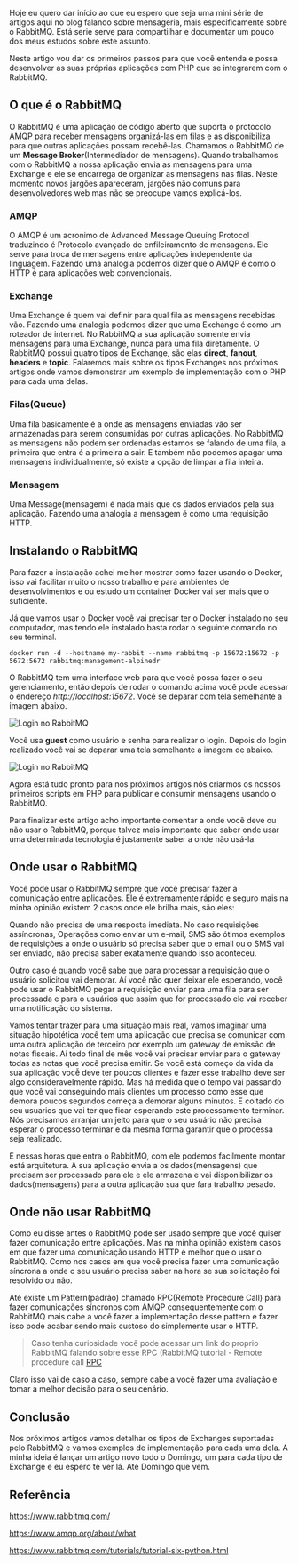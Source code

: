 Hoje eu quero dar início ao que eu espero que seja uma mini série de artigos aqui no blog falando sobre mensageria, mais especificamente sobre o RabbitMQ. Está serie serve para compartilhar e documentar um pouco dos meus estudos sobre este assunto.

Neste artigo vou dar os primeiros passos para que você entenda e possa desenvolver as suas próprias aplicações com PHP que se integrarem com o RabbitMQ.

## O que é o RabbitMQ
O RabbitMQ é uma aplicação de código aberto que suporta o protocolo AMQP para receber mensagens organizá-las em filas e as disponibiliza para que outras aplicações possam recebê-las. Chamamos o RabbitMQ de um **Message Broker**(Intermediador de mensagens). Quando trabalhamos com o RabbitMQ a nossa aplicação envia as mensagens para uma Exchange e ele se encarrega de organizar as mensagens nas filas. Neste momento novos jargões apareceram, jargões não comuns para desenvolvedores web mas não se preocupe vamos explicá-los.

### AMQP
O AMQP é um acronimo de Advanced Message Queuing Protocol traduzindo é Protocolo avançado de enfileiramento de mensagens. Ele serve para troca de mensagens entre aplicações independente da linguagem. Fazendo uma analogia podemos dizer que o AMQP é como o HTTP é para aplicações web convencionais.

### Exchange
Uma Exchange é quem vai definir para qual fila as mensagens recebidas vão. Fazendo uma analogia podemos dizer que uma Exchange é como um roteador de internet. No RabbitMQ a sua aplicação somente envia mensagens para uma Exchange, nunca para uma fila diretamente. O RabbitMQ possui quatro tipos de Exchange, são elas **direct**, **fanout**, **headers** e **topic**. Falaremos mais sobre os tipos Exchanges nos próximos artigos onde vamos demonstrar um exemplo de implementação com o PHP para cada uma delas.

### Filas(Queue)
Uma fila basicamente é a onde as mensagens enviadas vão ser armazenadas para serem consumidas por outras aplicações. No RabbitMQ as mensagens não podem ser ordenadas estamos se falando de uma fila, a primeira que entra é a primeira a sair. E também não podemos apagar uma mensagens individualmente, só existe a opção de limpar a fila inteira.

### Mensagem
Uma Message(mensagem) é nada mais que os dados enviados pela sua aplicação. Fazendo uma analogia a mensagem é como uma requisição HTTP.

## Instalando o RabbitMQ
Para fazer a instalação achei melhor mostrar como fazer usando o Docker, isso vai facilitar muito o nosso trabalho e para ambientes de desenvolvimentos e ou estudo um container Docker vai ser mais que o suficiente.

Já que vamos usar o Docker você vai precisar ter o Docker instalado no seu computador, mas tendo ele instalado basta rodar o seguinte comando no seu terminal.
```bach
docker run -d --hostname my-rabbit --name rabbitmq -p 15672:15672 -p 5672:5672 rabbitmq:management-alpinedr
```

O RabbitMQ tem uma interface web para que você possa fazer o seu gerenciamento, então depois de rodar o comando acima você pode acessar o endereço *http://localhost:15672*. Você se deparar com tela semelhante a imagem abaixo.

![Login no RabbitMQ](https://diogobemfica.com.br/multimidia/2019_11_17_login_rabbitmq.png)

Você usa **guest** como usuário e senha para realizar o login. Depois do login realizado você vai se deparar uma tela semelhante a imagem de abaixo.

![Login no RabbitMQ](https://diogobemfica.com.br/multimidia/2019_11_17_overview_rabbitmq.png)

Agora está tudo pronto para nos próximos artigos nós criarmos os nossos primeiros scripts em PHP para publicar e consumir mensagens usando o RabbitMQ.

Para finalizar este artigo acho importante comentar a onde você deve ou não usar o RabbitMQ, porque talvez mais importante que saber onde usar uma determinada tecnologia é justamente saber a onde não usá-la.

## Onde usar o RabbitMQ
Você pode usar o RabbitMQ sempre que você precisar fazer a comunicação entre aplicações. Ele é extremamente rápido e seguro mais na minha opinião existem 2 casos onde ele brilha mais, são eles:

Quando não precisa de uma resposta imediata. No caso requisições assíncronas, Operações como enviar um e-mail, SMS são ótimos exemplos de requisições a onde o usuário só precisa saber que o email ou o SMS vai ser enviado, não precisa saber exatamente quando isso aconteceu.

Outro caso é quando você sabe que para processar a requisição que o usuário solicitou vai demorar. Aí você não quer deixar ele esperando, você pode usar o RabbitMQ pegar a requisição enviar para uma fila para ser processada e para o usuários que assim que for processado ele vai receber uma notificação do sistema.

Vamos tentar trazer para uma situação mais real, vamos imaginar uma situação hipotética  você tem uma aplicação que precisa se comunicar com uma outra aplicação de terceiro por exemplo um gateway de emissão de notas fiscais. Ai todo final de mês você vai precisar enviar para o gateway todas as notas que você precisa emitir. Se você está começo da vida da sua aplicação vocễ deve ter poucos clientes e fazer esse trabalho deve ser algo consideravelmente rápido. Mas há medida que o tempo vai passando que você vai conseguindo mais clientes um processo como esse que demora poucos segundos começa a demorar alguns minutos. E coitado do seu usuarios que vai ter que ficar esperando este processamento terminar. Nós precisamos arranjar um jeito para que o seu usuário não precisa esperar o processo terminar e da mesma forma garantir que o processa seja realizado.

É nessas horas que entra o RabbitMQ, com ele podemos facilmente montar está arquitetura. A sua aplicação envia a os dados(mensagens) que precisam ser processado para ele e ele armazena e vai disponibilizar os dados(mensagens) para a outra aplicação sua que fara trabalho pesado.

## Onde não usar RabbitMQ
Como eu disse antes o RabbitMQ pode ser usado sempre que você quiser fazer comunicação entre aplicações. Mas na minha opinião existem casos em que fazer uma comunicação usando HTTP é melhor que o usar o RabbitMQ. Como nos casos em que você precisa fazer uma comunicação síncrona a onde o seu usuário precisa saber na hora se sua solicitação foi resolvido ou não.

Até existe um Pattern(padrão) chamado RPC(Remote Procedure Call) para fazer comunicações síncronos com AMQP consequentemente com o RabbitMQ mais cabe a você fazer a implementação desse pattern e fazer isso pode acabar sendo mais custoso do simplemente usar o HTTP.
 > Caso tenha curiosidade você pode acessar um link do proprio RabbitMQ falando sobre esse RPC (RabbitMQ tutorial - Remote procedure call [RPC](https://www.rabbitmq.com/tutorials/tutorial-six-python.html)

Claro isso vai de caso a caso, sempre cabe a você fazer uma avaliação e tomar a melhor decisão para o seu cenário.

## Conclusão
Nos próximos artigos vamos detalhar os tipos de Exchanges suportadas pelo RabbitMQ e vamos exemplos de implementação para cada uma dela. A minha ideia é lançar um artigo novo todo o Domingo, um para cada tipo de Exchange e eu espero te ver lá. Até Domingo que vem.

## Referência

https://www.rabbitmq.com/

https://www.amqp.org/about/what

https://www.rabbitmq.com/tutorials/tutorial-six-python.html